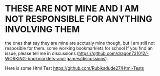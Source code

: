 # THESE ARE NOT MINE AND I AM NOT RESPONSIBLE FOR ANYTHING INVOLVING THEM
the ones that say they are mine are acctualy mine though, but I am still not resposible for them.
some working bookmarklets for school
If you find an issue, please tell me in discussions (https://github.com/dragon731012/-WORKING-bookmarklets-and-games/discussions).

Here is some Html Test https://github.com/Rubiksdude27/Html-Tests
